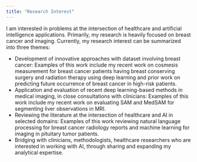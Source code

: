 ```yaml
---
title: "Research Interest"
---
```



I am interested in problems at the intersection of healthcare and artificial intelligence applications. Primarily, my research is heavily focused on breast cancer and imaging. Currently, my research interest can be summarized into three themes: 

* Development of innovative approaches with dataset involving breast cancer: Examples of this work include my recent work on cosmesis measurement for breast cancer patients having breast conserving surgery and radiation therapy using deep learning and prior work on predicting future occurrence of breast cancer in high-risk patients.
* Application and evaluation of recent deep learning-based methods in medical imaging, in close consultations with clinicians: Examples of this work include my recent work on evaluating SAM and MedSAM for segmenting liver observations in MRI. 
* Reviewing the literature at the intersection of healthcare and AI in selected domains: Examples of this work reviewing natural language processing for breast cancer radiology reports and machine learning for imaging in pituitary tumor patients. 
* Bridging with clinicians, methodologists, healthcare researchers who are interested in working with AI, through sharing and expanding my analytical expertise. 
